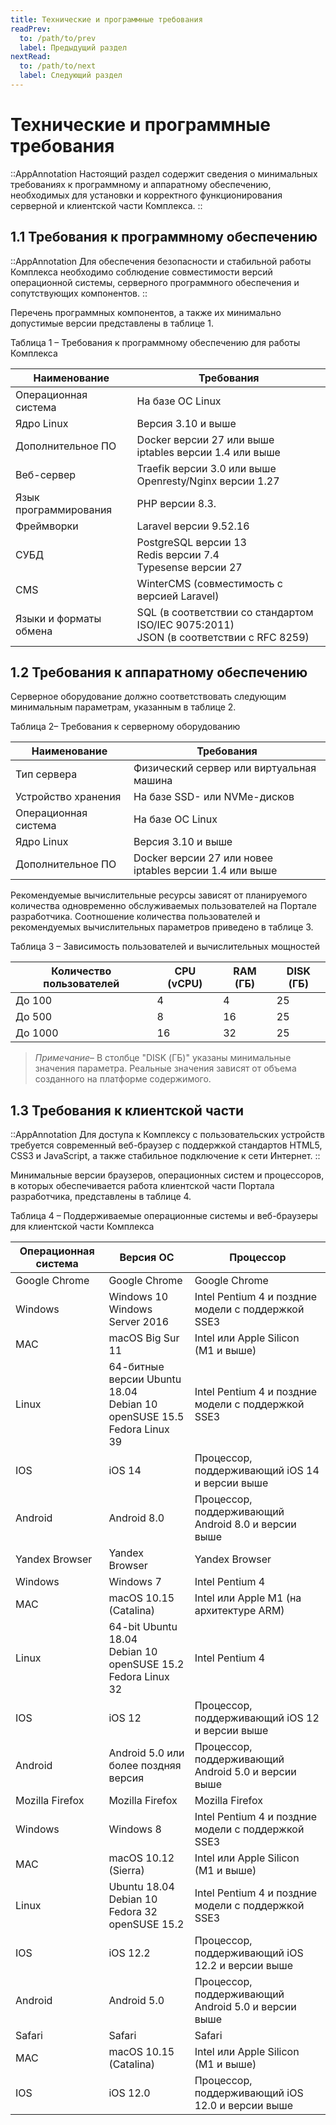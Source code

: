 ```yaml
---
title: Технические и программные требования
readPrev:
  to: /path/to/prev
  label: Предыдущий раздел
nextRead:
  to: /path/to/next
  label: Следующий раздел
---
```


# Технические и программные требования

::AppAnnotation
Настоящий раздел содержит сведения о минимальных требованиях к программному и аппаратному обеспечению, необходимых для установки и корректного функционирования серверной и клиентской части Комплекса.
::

## 1.1 Требования к программному обеспечению

::AppAnnotation
Для обеспечения безопасности и стабильной работы Комплекса необходимо соблюдение совместимости версий операционной системы, серверного программного обеспечения и сопутствующих компонентов.
::

Перечень программных компонентов, а также их минимально допустимые версии представлены в таблице 1.

Таблица 1 – Требования к программному обеспечению для работы Комплекса

| Наименование | Требования |
| ------------ | ---------- |
| Операционная система | На базе ОС Linux |
| Ядро Linux | Версия 3.10 и выше |
| Дополнительное ПО | Docker версии 27 или выше<br>iptables версии 1.4 или выше |
| Веб-сервер | Traefik версии 3.0 или выше<br>Openresty/Nginx версии 1.27 |
| Язык программирования | PHP версии 8.3. |
| Фреймворки | Laravel версии 9.52.16 |
| СУБД | PostgreSQL версии 13<br>Redis версии 7.4<br>Typesense версии 27 |
| CMS | WinterCMS (совместимость с версией Laravel) |
| Языки и форматы обмена | SQL (в соответствии со стандартом ISO/IEC 9075:2011)<br>JSON (в соответствии с RFC 8259) |

## 1.2 Требования к аппаратному обеспечению

Серверное оборудование должно соответствовать следующим минимальным параметрам, указанным в таблице 2.

Таблица 2– Требования к серверному оборудованию

| Наименование | Требования |
| ------------ | ---------- |
| Тип сервера | Физический сервер или виртуальная машина |
| Устройство хранения | На базе SSD- или NVMe-дисков |
| Операционная система | На базе ОС Linux |
| Ядро Linux | Версия 3.10 и выше |
| Дополнительное ПО | Docker версии 27 или новее<br>iptables версии 1.4 или выше |

Рекомендуемые вычислительные ресурсы зависят от планируемого количества одновременно обслуживаемых пользователей на Портале разработчика. Соотношение количества пользователей и рекомендуемых вычислительных параметров приведено в таблице 3.

Таблица 3 – Зависимость пользователей и вычислительных мощностей

| Количество пользователей | CPU (vCPU) | RAM (ГБ) | DISK (ГБ) |
| ------------------------ | ---------- | -------- | --------- |
| До 100 | 4 | 4 | 25 |
| До 500 | 8 | 16 | 25 |
| До 1000 | 16 | 32 | 25 |

> _Примечание_– В столбце "DISK (ГБ)" указаны минимальные значения параметра. Реальные значения зависят от объема созданного на платформе содержимого.

## 1.3 Требования к клиентской части

::AppAnnotation
Для доступа к Комплексу с пользовательских устройств требуется современный веб-браузер с поддержкой стандартов HTML5, CSS3 и JavaScript, а также стабильное подключение к сети Интернет.
::

Минимальные версии браузеров, операционных систем и процессоров, в которых обеспечивается работа клиентской части Портала разработчика, представлены в таблице 4.

Таблица 4 – Поддерживаемые операционные системы и веб-браузеры для клиентской части Комплекса

| Операционная система | Версия ОС | Процессор |
| -------------------- | --------- | --------- |
| Google Chrome | Google Chrome | Google Chrome |
| Windows | Windows 10<br>Windows Server 2016 | Intel Pentium 4 и поздние модели с поддержкой SSE3 |
| MAC | macOS Big Sur 11 | Intel или Apple Silicon (M1 и выше) |
| Linux | 64-битные версии Ubuntu 18.04<br>Debian 10 <br>openSUSE 15.5<br>Fedora Linux 39 | Intel Pentium 4 и поздние модели с поддержкой SSE3 |
| IOS | iOS 14 | Процессор, поддерживающий iOS 14 и версии выше |
| Android | Android 8.0 | Процессор, поддерживающий Android 8.0 и версии выше |
| Yandex Browser | Yandex Browser | Yandex Browser |
| Windows | Windows 7 | Intel Pentium 4 |
| MAC | macOS 10.15 (Catalina) | Intel или Apple M1 (на архитектуре ARM) |
| Linux | 64-bit Ubuntu 18.04<br>Debian 10<br>openSUSE 15.2<br>Fedora Linux 32 | Intel Pentium 4 |
| IOS | iOS 12 | Процессор, поддерживающий iOS 12 и версии выше |
| Android | Android 5.0 или более поздняя версия | Процессор, поддерживающий Android 5.0 и версии выше |
| Mozilla Firefox | Mozilla Firefox | Mozilla Firefox |
| Windows | Windows 8 | Intel Pentium 4 и поздние модели с поддержкой SSE3 |
| MAC | macOS 10.12 (Sierra) | Intel или Apple Silicon (M1 и выше) |
| Linux | Ubuntu 18.04<br>Debian 10<br>Fedora 32<br>openSUSE 15.2 | Intel Pentium 4 и поздние модели с поддержкой SSE3 |
| IOS | iOS 12.2 | Процессор, поддерживающий iOS 12.2 и версии выше |
| Android | Android 5.0 | Процессор, поддерживающий Android 5.0 и версии выше |
| Safari | Safari | Safari |
| MAC | macOS 10.15 (Catalina) | Intel или Apple Silicon (M1 и выше) |
| IOS | iOS 12.0 | Процессор, поддерживающий iOS 12.0 и версии выше |
